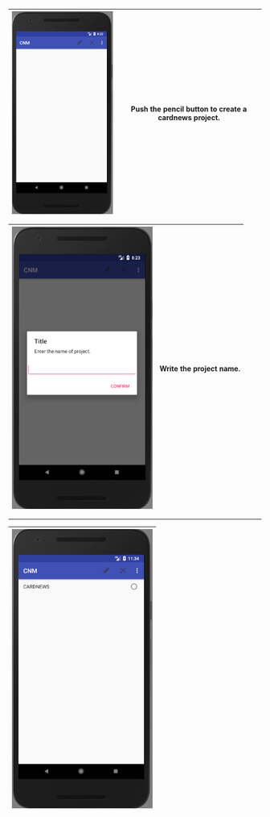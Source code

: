 |<img src = "https://raw.githubusercontent.com/Lee-Null/green-04/master/Documetation/images/main.png" width="280">|Push the pencil button to create a cardnews project.|
|:-------------|:--------------:|






|<img src = "https://raw.githubusercontent.com/Lee-Null/green-04/master/Documetation/images/pencil.png" width="280">|Write the project name.                               |
|:-------------|:--------------:|


-------------


|<img src = "https://raw.githubusercontent.com/Lee-Null/green-04/master/Documetation/images/create%20cardnews.png" width="280">|
|:--------------:|
